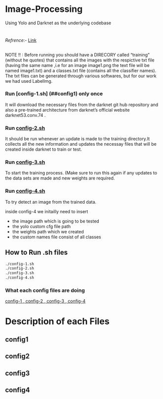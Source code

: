 ﻿# Image-Processing
Using Yolo and Darknet as the underlying codebase

#
*Refrence*:- [Link](https://blog.francium.tech/custom-object-training-and-detection-with-yolov3-darknet-and-opencv-41542f2ff44e)

## 
NOTE !! : Before running you should have a DIRECORY called “training” (without he quotes) that contains all the images with the respictive txt file (having the same name ,i.e for an image image1.png the text file will be named image1.txt) and a classes.txt file (contains all the classifier names). The txt files can be generated through various softwares, but for our work we had used LabelImg.

### Run [config-1.sh] (##config1) only once
It will download the necessary files from the darknet git hub repository and also a pre-trained architecture from darknet’s official website darknet53.conv.74 .

### Run [config-2.sh](##config2)
It should be run whenever an update is made to the training directory.It collects all the new information and updates the necessay files that will be created inside darknet to train or test.

### Run [config-3.sh](##config3)
To start the training process. (Make sure to run this again if any updates to the data sets are made and new weights are required.

### Run [config-4.sh](##config4) 
To try detect an image from the trained data.

inside config-4 we initailly need to insert 
- the image path which is going to be tested
- the yolo custom cfg file path
- the weights path which we created
- the custom names file consist of all classes 

## How to Run .sh files
```bash
./config-1.sh
./config-2.sh
./config-3.sh
./config-4.sh
```
### What each config files are doing 
[ config-1 ](##config1),[ config-2 ](##config2),[ config-3 ](##config3),[ config-4 ](##config4)

# Description of each Files
## config1
## config2
## config3
## config4
